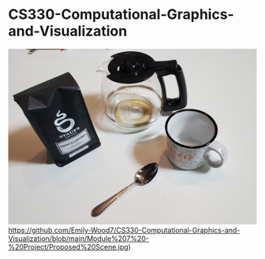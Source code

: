 # CS330-Computational-Graphics-and-Visualization

![Proposed Scene](https://github.com/Emily-Wood7/CS330-Computational-Graphics-and-Visualization/blob/main/Module%207%20-%20Project/Proposed%20Scene.jpg)https://github.com/Emily-Wood7/CS330-Computational-Graphics-and-Visualization/blob/main/Module%207%20-%20Project/Proposed%20Scene.jpg)
